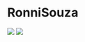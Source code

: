 # RonniSouza


<img src="{badge/JavaScript-323330?style=for-the-badge&logo=javascript&logoColor=F7DF1E}" />

<img src="{https://img.shields.io/badge/JavaScript-323330?style=for-the-badge&logo=javascript&logoColor=F7DF1E}" />
